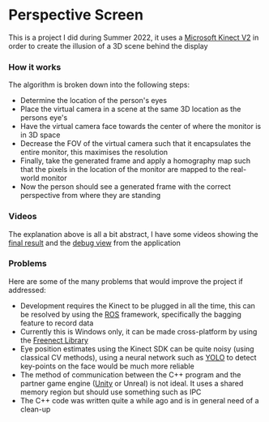 # Perspective Screen

This is a project I did during Summer 2022, it uses a [Microsoft Kinect V2](https://learn.microsoft.com/en-us/windows/apps/design/devices/kinect-for-windows) in order to create the illusion of a 3D scene behind the display

### How it works

The algorithm is broken down into the following steps:
- Determine the location of the person's eyes
- Place the virtual camera in a scene at the same 3D location as the persons eye's
- Have the virtual camera face towards the center of where the monitor is in 3D space
- Decrease the FOV of the virtual camera such that it encapsulates the entire monitor, this maximises the resolution
- Finally, take the generated frame and apply a homography map such that the pixels in the location of the monitor are mapped to the real-world monitor 
- Now the person should see a generated frame with the correct perspective from where they are standing

### Videos

The explanation above is all a bit abstract, I have some videos showing the [final result](https://drive.google.com/file/d/1__uwYf_GrsklGXCk1z6QY6p9KnvtMVZr/view?usp=sharing) and the [debug view](https://drive.google.com/file/d/1Vx69FNwSarvOqNNHVGU30G5w_ftesv4T/view?usp=sharing) from the application

### Problems

Here are some of the many problems that would improve the project if addressed:
- Development requires the Kinect to be plugged in all the time, this can be resolved by using the [ROS](https://github.com/ros2) framework, specifically the bagging feature to record data
- Currently this is Windows only, it can be made cross-platform by using the [Freenect Library](https://github.com/OpenKinect/libfreenect2)
- Eye position estimates using the Kinect SDK can be quite noisy (using classical CV methods), using a neural network such as [YOLO](https://github.com/ultralytics/ultralytics) to detect key-points on the face would be much more reliable
- The method of communication between the C++ program and the partner game engine ([Unity](https://github.com/aidan-ferguson/perspective-screen-unity) or Unreal) is not ideal. It uses a shared memory region but should use something such as IPC
- The C++ code was written quite a while ago and is in general need of a clean-up